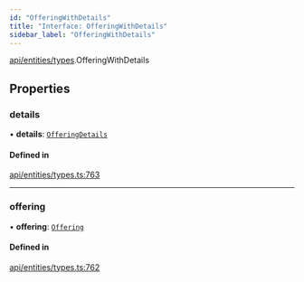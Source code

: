 ```yaml
---
id: "OfferingWithDetails"
title: "Interface: OfferingWithDetails"
sidebar_label: "OfferingWithDetails"
---
```


[api/entities/types](../../../../../modules/API/Entities/Types/Types.md).OfferingWithDetails

## Properties

### details

• **details**: [`OfferingDetails`](../../Offering/Types/OfferingDetails/OfferingDetails.md)

#### Defined in

[api/entities/types.ts:763](https://github.com/PolymeshAssociation/polymesh-sdk/blob/3cc570ade/src/api/entities/types.ts#L763)

___

### offering

• **offering**: [`Offering`](../../../../../classes/API/Entities/Offering/Offering.md)

#### Defined in

[api/entities/types.ts:762](https://github.com/PolymeshAssociation/polymesh-sdk/blob/3cc570ade/src/api/entities/types.ts#L762)

